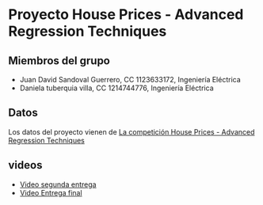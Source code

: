 # Proyecto House Prices - Advanced Regression Techniques

## Miembros del grupo

- Juan David Sandoval Guerrero, CC 1123633172, Ingeniería Eléctrica
- Daniela tuberquia villa, CC 1214744776, Ingeniería Eléctrica

## Datos

Los datos del proyecto vienen de [La competición House Prices - Advanced Regression Techniques](https://www.kaggle.com/competitions/house-prices-advanced-regression-techniques/overview/description)


## videos

- [Video segunda entrega](https://www.youtube.com/watch?v=XDI9aTKPc-c)
- [Video Entrega final](https://www.youtube.com/watch?v=tGtq8hDRgPo)

